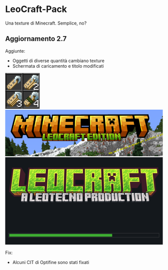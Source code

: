 # LeoCraft-Pack
Una texture di Minecraft. Semplice, no?

## Aggiornamento 2.7
Aggiunte:
* Oggetti di diverse quantità cambiano texture
* Schermata di caricamento e titolo modificati
  
![alt text](https://github.com/leotecno09/LeoCraft-Pack/blob/main/stackitems.png?raw=true)
![alt text](https://github.com/leotecno09/LeoCraft-Pack/blob/main/title.png?raw=true)
![alt text](https://github.com/leotecno09/LeoCraft-Pack/blob/main/loading.png?raw=true)

Fix:
* Alcuni CIT di Optifine sono stati fixati

